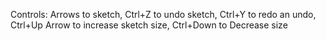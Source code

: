 Controls: Arrows to sketch, Ctrl+Z to undo sketch, Ctrl+Y to redo an undo, Ctrl+Up Arrow to increase sketch size, Ctrl+Down to Decrease size
